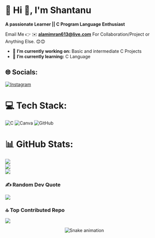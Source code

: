 # 💫 Hi 👋, I'm Shantanu
**A passionate Learner || C Program Language Enthusiast**

Email Me 👉 ✉️ **alamimran613@live.com** For Collaboration/Project or Anything Else. 😊😊

- 🔭 **I’m currently working on:** Basic and intermediate C Projects
- 🌱 **I’m currently learning:** C Language
## 🌐 Socials:
[![Instagram](https://img.shields.io/badge/Instagram-%23E4405F.svg?logo=Instagram&logoColor=white)](https://instagram.com/shaxntanu) 

# 💻 Tech Stack:
![C](https://img.shields.io/badge/c-%2300599C.svg?style=flat&logo=c&logoColor=white) ![Canva](https://img.shields.io/badge/Canva-%2300C4CC.svg?style=flat&logo=Canva&logoColor=white) ![GitHub](https://img.shields.io/badge/github-%23121011.svg?style=flat&logo=github&logoColor=white)
# 📊 GitHub Stats:
![](https://github-readme-stats.vercel.app/api?username=shaxntanu&theme=dark&hide_border=false&include_all_commits=true&count_private=false)<br/>
![](https://nirzak-streak-stats.vercel.app/?user=shaxntanu&theme=dark&hide_border=false)<br/>
![](https://github-readme-stats.vercel.app/api/top-langs/?username=shaxntanu&theme=dark&hide_border=false&include_all_commits=true&count_private=false&layout=compact)

### ✍️ Random Dev Quote
![](https://quotes-github-readme.vercel.app/api?type=vetical&theme=radical)

### 🔝 Top Contributed Repo
![](https://github-contributor-stats.vercel.app/api?username=shaxntanu&limit=5&theme=dark&combine_all_yearly_contributions=true)

<!-- Snake Game Repo View -->

<div align="center">
  <img src="https://profile-readme-generator.com/assets/snake.svg" alt="Snake animation" />
</div>

<!-- Proudly created with GPRM ( https://gprm.itsvg.in ) -->
